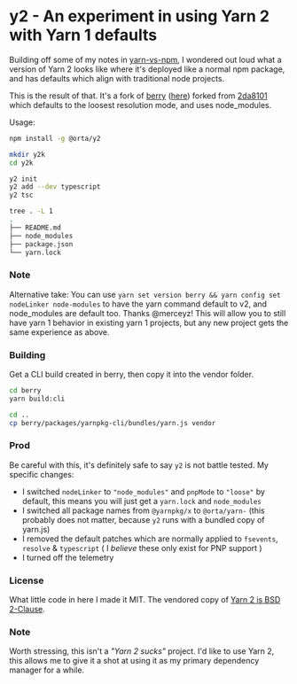 # y2 - An experiment in using Yarn 2 with Yarn 1 defaults

Building off some of my notes in [yarn-vs-npm](https://orta.io/notes/js/yarn-vs-npm), I wondered out loud what a version of Yarn 2 looks like where it's deployed like a normal npm package, and has defaults which align with traditional node projects.

This is the result of that. It's a fork of [berry](https://github.com/yarnpkg/berry) ([here](https://github.com/orta/berry/tree/y2)) forked from [2da8101](https://github.com/yarnpkg/berry/commit/2da810140af64e07a7c94d368ad5c937f7373cb0) which defaults to the loosest resolution mode, and uses node_modules.

Usage: 

```sh
npm install -g @orta/y2

mkdir y2k
cd y2k

y2 init
y2 add --dev typescript
y2 tsc

tree . -L 1
.
├── README.md
├── node_modules
├── package.json
└── yarn.lock
```

### Note

Alternative take: You can use `yarn set version berry && yarn config set nodeLinker node-modules` to have the yarn command default to v2, and node_modules are default too. Thanks @merceyz! 
This will allow you to still have yarn 1 behavior in existing yarn 1 projects, but any new project gets the same experience as above.

### Building

Get a CLI build created in berry, then copy it into the vendor folder.

```sh
cd berry
yarn build:cli

cd ..
cp berry/packages/yarnpkg-cli/bundles/yarn.js vendor
```

### Prod

Be careful with this, it's definitely safe to say `y2` is not battle tested. My specific changes:

- I switched `nodeLinker` to `"node_modules"` and `pnpMode` to `"loose"` by default, this means you will just get a `yarn.lock` and `node_modules`
- I switched all package names from `@yarnpkg/x` to `@orta/yarn-` (this probably does not matter, because `y2` runs with a bundled copy of yarn.js)
- I removed the default patches which are normally applied to `fsevents`, `resolve` & `typescript` ( I _believe_ these only exist for PNP support )
- I turned off the telemetry

### License

What little code in here I made it MIT. The vendored copy of [Yarn 2 is BSD 2-Clause](https://github.com/yarnpkg/yarn/blob/master/LICENSE).

### Note

Worth stressing, this isn't a _"Yarn 2 sucks"_ project. I'd like to use Yarn 2, this allows me to give it a shot at using it as my primary dependency manager for a while.
